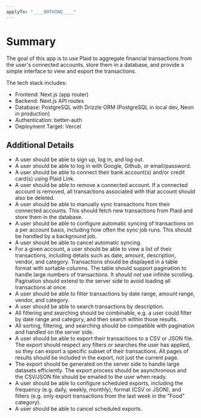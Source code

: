 ```yaml
---
applyTo: "____NOTHING____"
---
```


# Summary

The goal of this app is to use Plaid to aggregate financial transactions from the user's connected accounts, store them in a database, and provide a simple interface to view and export the transactions.

The tech stack includes:

- Frontend: Next.js (app router)
- Backend: Next.js API routes
- Database: PostgreSQL with Drizzle ORM (PostgreSQL in local dev, Neon in production)
- Authentication: better-auth
- Deployment Target: Vercel

## Additional Details

- A user should be able to sign up, log in, and log out.
- A user should be able to log in with Google, Github, or email/password.
- A user should be able to connect their bank account(s) and/or credit card(s) using Plaid Link.
- A user should be able to remove a connected account. If a connected account is removed, all transactions associated with that account should also be deleted.
- A user should be able to manually sync transactions from their connected accounts. This should fetch new transactions from Plaid and store them in the database.
- A user should be able to configure automatic syncing of transactions on a per account basis, including how often the sync job runs. This should be handled by a background job.
- A user should be able to cancel automatic syncing.
- For a given account, a user should be able to view a list of their transactions, including details such as date, amount, description, vendor, and category. Transactions should be displayed in a table format with sortable columns. The table should support pagination to handle large numbers of transactions. It _should not_ use infinite scrolling. Pagination should extend to the server side to avoid loading all transactions at once.
- A user should be able to filter transactions by date range, amount range, vendor, and category.
- A user should be able to search transactions by description.
- All filtering and searching should be combinable, e.g. a user could filter by date range and category, and then search within those results.
- All sorting, filtering, and searching should be compatible with pagination and handled on the server side.
- A user should be able to export their transactions to a CSV or JSON file. The export should respect any filters or searches the user has applied, so they can export a specific subset of their transactions. All pages of results should be included in the export, not just the current page.
- The export should be generated on the server side to handle large datasets efficiently. The export process should be asynchronous and the CSV/JSON file should be emailed to the user when ready.
- A user should be able to configure scheduled exports, including the frequency (e.g. daily, weekly, monthly), format (CSV or JSON), and filters (e.g. only export transactions from the last week in the "Food" category).
- A user should be able to cancel scheduled exports.
